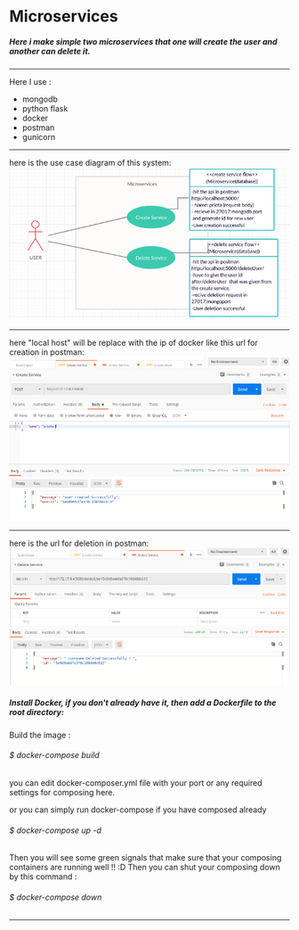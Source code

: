 # Microservices
##### Here i make simple two microservices that one will create the user and another can delete it.
___

Here I use :
* mongodb
* python flask
* docker
* postman
* gunicorn
___

here is the use case diagram of this system: 
 ![UseCaseDiagram](usecasediagram.png)  
___
  here "local host" will be replace with the ip of docker like this url for creation in postman:
  ![CreateRequest](create_request.png)
  
___
 here is the url for deletion in postman:
 ![DeleteRequest](delete_request.png)



##### Install Docker, if you don't already have it, then add a Dockerfile to the root directory:
Build the image :
###### $ docker-compose build

you can edit docker-composer.yml file with your port or any required settings for composing here. 

or you can simply run docker-compose if you have composed already
###### $ docker-compose up -d 

Then you will see some green signals that make sure that your composing containers are running well !! :D 
Then you can shut your composing down by this command :
###### $ docker-compose down

___
